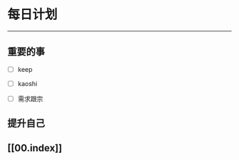 
# 每日计划
---
## 重要的事

- [ ]  keep
- [ ]  kaoshi 
- [ ] 需求跟宗




## 提升自己

  



## [[00.index]]











